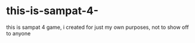 this-is-sampat-4-
=================

this is sampat 4 game, i created for just my own purposes, not to show off to anyone 